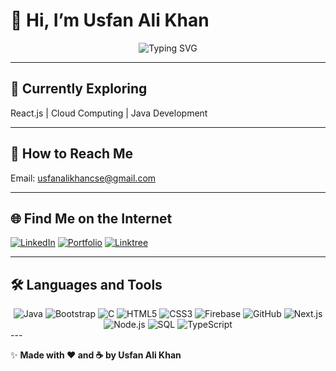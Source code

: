 # 👋 Hi, I’m Usfan Ali Khan  

<div align="center">

![Typing SVG](https://readme-typing-svg.herokuapp.com?font=Fira+Code&size=24&pause=1000&width=600&lines=A+Passionate+Software+Developer;Building+Modern+User-Centric+Applications)  

</div>

---

## 🌱 Currently Exploring
React.js | Cloud Computing | Java Development  

---

## 📧 How to Reach Me
Email: [usfanalikhancse@gmail.com](mailto:usfanalikhancse@gmail.com)  

---

## 🌐 Find Me on the Internet
[![LinkedIn](https://img.shields.io/badge/LinkedIn-%230077B5?logo=linkedin&logoColor=white&style=for-the-badge)](https://www.linkedin.com/in/usfan-ali-khan)
[![Portfolio](https://img.shields.io/badge/Portfolio-%2300C200?logo=portfolio&logoColor=white&style=for-the-badge)](https://usfankhan.github.io/Portfolio-usfanalikhan_/)
[![Linktree](https://img.shields.io/badge/Linktree-%2300C200?logo=linktree&logoColor=white&style=for-the-badge)](https://linktr.ee/usfankhan43)  


---
## 🛠 Languages and Tools

<div align="center"><img src="https://img.shields.io/badge/Java-ED8B00?style=for-the-badge&logo=openjdk&logoColor=white" alt="Java"/>
<img src="https://img.shields.io/badge/Bootstrap-563D7C?style=for-the-badge&logo=bootstrap&logoColor=white" alt="Bootstrap"/>
<img src="https://img.shields.io/badge/C-00599C?style=for-the-badge&logo=c&logoColor=white" alt="C"/>
<img src="https://img.shields.io/badge/HTML5-E34F26?style=for-the-badge&logo=html5&logoColor=white" alt="HTML5"/>
<img src="https://img.shields.io/badge/CSS3-1572B6?style=for-the-badge&logo=css3&logoColor=white" alt="CSS3"/>
<img src="https://img.shields.io/badge/Firebase-FFCA28?style=for-the-badge&logo=firebase&logoColor=black" alt="Firebase"/>
<img src="https://img.shields.io/badge/GitHub-181717?style=for-the-badge&logo=github&logoColor=white" alt="GitHub"/>
<img src="https://img.shields.io/badge/Next.js-000000?style=for-the-badge&logo=next.js&logoColor=white" alt="Next.js"/>
<img src="https://img.shields.io/badge/Node.js-339933?style=for-the-badge&logo=node.js&logoColor=white" alt="Node.js"/>
<img src="https://img.shields.io/badge/SQL-003B57?style=for-the-badge&logo=sql&logoColor=white" alt="SQL"/>
<img src="https://img.shields.io/badge/TypeScript-3178C6?style=for-the-badge&logo=typescript&logoColor=white" alt="TypeScript"/>

</div>
---

✨ **Made with ❤️ and ☕ by Usfan Ali Khan**
